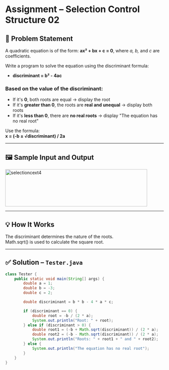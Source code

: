 # Assignment – Selection Control Structure 02

## 📝 Problem Statement

A quadratic equation is of the form: **ax² + bx + c = 0**, where *a, b,* and *c* are coefficients.

Write a program to solve the equation using the discriminant formula:

- **discriminant = b² - 4ac**

### Based on the value of the discriminant:
- If it's **0**, both roots are equal → display the root
- If it's **greater than 0**, the roots are **real and unequal** → display both roots
- If it's **less than 0**, there are **no real roots** → display "The equation has no real root"

Use the formula:  
**x = (-b ± √discriminant) / 2a**

---

## 🖼️ Sample Input and Output

<img width="451" height="118" alt="selectioncext4" src="https://github.com/user-attachments/assets/495a0836-9279-475f-b175-69785be260b7" />

---

## 💡 How It Works

The discriminant determines the nature of the roots.  
Math.sqrt() is used to calculate the square root.

---

## ✅ Solution – `Tester.java`

```java
class Tester {
    public static void main(String[] args) {
        double a = 1;
        double b = -3;
        double c = 2;

        double discriminant = b * b - 4 * a * c;

        if (discriminant == 0) {
            double root = -b / (2 * a);
            System.out.println("Root: " + root);
        } else if (discriminant > 0) {
            double root1 = (-b + Math.sqrt(discriminant)) / (2 * a);
            double root2 = (-b - Math.sqrt(discriminant)) / (2 * a);
            System.out.println("Roots: " + root1 + " and " + root2);
        } else {
            System.out.println("The equation has no real root");
        }
    }
}
